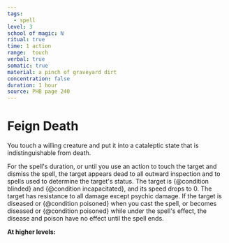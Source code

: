 ```yaml
---
tags:
  - spell
level: 3
school of magic: N
ritual: true
time: 1 action
range:  touch
verbal: true
somatic: true
material: a pinch of graveyard dirt
concentration: false
duration: 1 hour
source: PHB page 240
---
```

# Feign Death
You touch a willing creature and put it into a cataleptic state that is indistinguishable from death.

For the spell's duration, or until you use an action to touch the target and dismiss the spell, the target appears dead to all outward inspection and to spells used to determine the target's status. The target is {@condition blinded} and {@condition incapacitated}, and its speed drops to 0. The target has resistance to all damage except psychic damage. If the target is diseased or {@condition poisoned} when you cast the spell, or becomes diseased or {@condition poisoned} while under the spell's effect, the disease and poison have no effect until the spell ends.

**At higher levels:** 